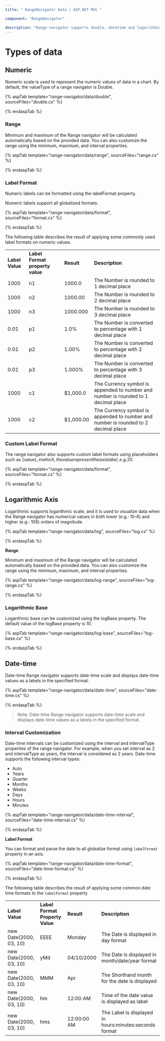```yaml
---
title: " RangeNavigator Data | ASP.NET MVC "

component: "RangeNavigator"

description: "Range navigator supports double, datetime and logarithmic data values for rendering.Also supports labels and range Customization."
---
```


<!-- markdownlint-disable MD036 -->

# Types of data

## Numeric

Numeric scale is used to represent the numeric values of data in a chart. By default, the valueType of a range navigator is Double.

{% aspTab template="range-navigator/data/double", sourceFiles="double.cs" %}

{% endaspTab %}

### Range

Minimum and maximum of the Range navigator will be calculated automatically based on the provided data. You can also customize the range using the minimum, maximum, and interval properties.

{% aspTab template="range-navigator/data/range", sourceFiles="range.cs" %}

{% endaspTab %}

### Label Format

Numeric labels can be formatted using the labelFormat property.

Numeric labels support all globalized formats.

{% aspTab template="range-navigator/data/format", sourceFiles="format.cs" %}

{% endaspTab %}

The following table describes the result of applying some commonly used label formats on numeric values.

<!-- markdownlint-disable MD033 -->
<table>
<tr>
<td><b>Label Value</b></td>
<td><b>Label Format property value</b></td>
<td><b>Result </b></td>
<td><b>Description </b></td>
</tr>
<tr>
<td>1000</td>
<td>n1</td>
<td>1000.0</td>
<td>The Number is rounded to 1 decimal place</td>
</tr>
<tr>
<td>1000</td>
<td>n2</td>
<td>1000.00</td>
<td>The Number is rounded to 2 decimal place</td>
</tr>
<tr>
<td>1000</td>
<td>n3</td>
<td>1000.000</td>
<td>The Number is rounded to 3 decimal place</td>
</tr>
<tr>
<td>0.01</td>
<td>p1</td>
<td>1.0%</td>
<td>The Number is converted to percentage with 1 decimal place</td>
</tr>
<tr>
<td>0.01</td>
<td>p2</td>
<td>1.00%</td>
<td>The Number is converted to percentage with 2 decimal place</td>
</tr>
<tr>
<td>0.01</td>
<td>p3</td>
<td>1.000%</td>
<td>The Number is converted to percentage with 3 decimal place</td>
</tr>
<tr>
<td>1000</td>
<td>c1</td>
<td>$1,000.0</td>
<td>The Currency symbol is appended to number and number is rounded to 1 decimal place</td>
</tr>
<tr>
<td>1000</td>
<td>c2</td>
<td>$1,000.00</td>
<td>The Currency symbol is appended to number and number is rounded to 2 decimal place</td>
</tr>
</table>

### Custom Label Format

The range navigator also supports custom label formats using placeholders such as {value}$, in which, the value
represent the axis label, e.g. 20$.

{% aspTab template="range-navigator/data/format", sourceFiles="format.cs" %}

{% endaspTab %}

## Logarithmic Axis

<!-- markdownlint-disable MD033 -->

Logarithmic supports logarithmic scale, and it is used to visualize data when the Range navigator has numerical values
in both lower (e.g.: 10-6) and higher (e.g.: 106) orders of magnitude.

{% aspTab template="range-navigator/data/log", sourceFiles="log.cs" %}

{% endaspTab %}

**Range**

Minimum and maximum of the Range navigator will be calculated automatically based on the provided data. You can also customize the range using the minimum, maximum, and interval properties.

{% aspTab template="range-navigator/data/log-range", sourceFiles="log-range.cs" %}

{% endaspTab %}

### Logarithmic Base

Logarithmic base can be customized using the logBase property. The default value of the logBase property is 10.

{% aspTab template="range-navigator/data/log-base", sourceFiles="log-base.cs" %}

{% endaspTab %}

## Date-time

Date-time Range navigator supports date-time scale and displays date-time values as a labels in the specified format.

{% aspTab template="range-navigator/data/date-time", sourceFiles="date-time.cs" %}

{% endaspTab %}

>Note: Date-time Range navigator supports date-time scale and displays date-time values as a labels in the specified format.

### Interval Customization

Date-time intervals can be customized using the interval and intervalType properties of the range navigator.
For example, when you set interval as 2 and intervalType as years, the interval is considered as 2 years.
Date-time supports the following interval types:
* Auto
* Years
* Quarter
* Months
* Weeks
* Days
* Hours
* Minutes

{% aspTab template="range-navigator/data/date-time-interval", sourceFiles="date-time-interval.cs" %}

{% endaspTab %}

**Label Format**

You can format and parse the date to all globalize format using `labelFormat` property in an axis.

{% aspTab template="range-navigator/data/date-time-format", sourceFiles="date-time-format.cs" %}

{% endaspTab %}

The following table describes the result of applying some common date time formats to the `labelFormat` property

<!-- markdownlint-disable MD033 -->
<table>
<tr>
<td><b>Label Value</b></td>
<td><b>Label Format Property Value</b></td>
<td><b>Result </b></td>
<td><b>Description </b></td>
</tr>
<tr>
<td>new Date(2000, 03, 10)</td>
<td>EEEE</td>
<td>Monday</td>
<td>The Date is displayed in day format</td>
</tr>
<tr>
<td>new Date(2000, 03, 10)</td>
<td>yMd</td>
<td>04/10/2000</td>
<td>The Date is displayed in month/date/year format</td>
</tr>
<tr>
<td>new Date(2000, 03, 10)</td>
<td> MMM </td>
<td>Apr</td>
<td>The Shorthand month for the date is displayed</td>
</tr>
<tr>
<td>new Date(2000, 03, 10)</td>
<td>hm</td>
<td>12:00 AM</td>
<td>Time of the date value is displayed as label</td>
</tr>
<tr>
<td>new Date(2000, 03, 10)</td>
<td>hms</td>
<td>12:00:00 AM</td>
<td>The Label is displayed in hours:minutes:seconds format</td>
</tr>
</table>
